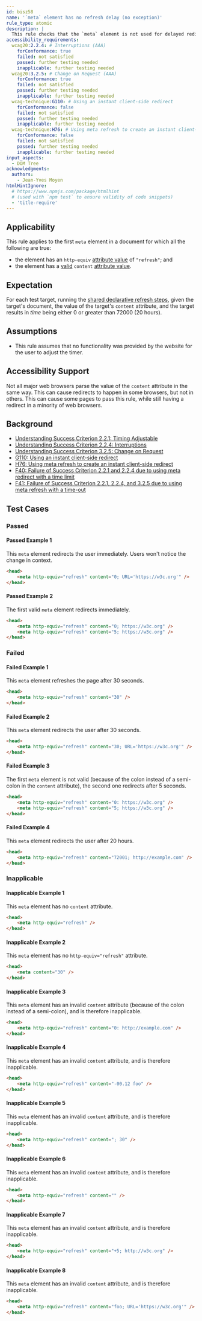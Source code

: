 ```yaml
---
id: bisz58
name: '`meta` element has no refresh delay (no exception)'
rule_type: atomic
description: |
  This rule checks that the `meta` element is not used for delayed redirecting or refreshing.
accessibility_requirements:
  wcag20:2.2.4: # Interruptions (AAA)
    forConformance: true
    failed: not satisfied
    passed: further testing needed
    inapplicable: further testing needed
  wcag20:3.2.5: # Change on Request (AAA)
    forConformance: true
    failed: not satisfied
    passed: further testing needed
    inapplicable: further testing needed
  wcag-technique:G110: # Using an instant client-side redirect
    forConformance: false
    failed: not satisfied
    passed: further testing needed
    inapplicable: further testing needed
  wcag-technique:H76: # Using meta refresh to create an instant client-side redirect
    forConformance: false
    failed: not satisfied
    passed: further testing needed
    inapplicable: further testing needed
input_aspects:
  - DOM Tree
acknowledgments:
  authors:
    - Jean-Yves Moyen
htmlHintIgnore:
  # https://www.npmjs.com/package/htmlhint
  # (used with `npm test` to ensure validity of code snippets)
  - 'title-require'
---
```


## Applicability

This rule applies to the first `meta` element in a document for which all the following are true:

- the element has an `http-equiv` [attribute value][] of `"refresh"`; and
- the element has a [valid][valid content] `content` [attribute value][].

## Expectation

For each test target, running the [shared declarative refresh steps][], given the target's document, the value of the target's `content` attribute, and the target results in _time_ being either 0 or greater than 72000 (20 hours).

## Assumptions

- This rule assumes that no functionality was provided by the website for the user to adjust the timer.

## Accessibility Support

Not all major web browsers parse the value of the `content` attribute in the same way. This can cause redirects to happen in some browsers, but not in others. This can cause some pages to pass this rule, while still having a redirect in a minority of web browsers.

## Background

- [Understanding Success Criterion 2.2.1: Timing Adjustable](https://www.w3.org/WAI/WCAG21/Understanding/timing-adjustable.html)
- [Understanding Success Criterion 2.2.4: Interruptions](https://www.w3.org/WAI/WCAG21/Understanding/interruptions.html)
- [Understanding Success Criterion 3.2.5: Change on Request](https://www.w3.org/WAI/WCAG21/Understanding/change-on-request.html)
- [G110: Using an instant client-side redirect](https://www.w3.org/WAI/WCAG21/Techniques/general/G110)
- [H76: Using meta refresh to create an instant client-side redirect](https://www.w3.org/TR/WCAG-TECHS/H76.html)
- [F40: Failure of Success Criterion 2.2.1 and 2.2.4 due to using meta redirect with a time limit](https://www.w3.org/TR/WCAG-TECHS/F40.html)
- [F41: Failure of Success Criterion 2.2.1, 2.2.4, and 3.2.5 due to using meta refresh with a time-out](https://www.w3.org/TR/WCAG-TECHS/F41.html)

## Test Cases

### Passed

#### Passed Example 1

This `meta` element redirects the user immediately. Users won't notice the change in context.

```html
<head>
	<meta http-equiv="refresh" content="0; URL='https://w3c.org'" />
</head>
```

#### Passed Example 2

The first valid `meta` element redirects immediately.

```html
<head>
	<meta http-equiv="refresh" content="0; https://w3c.org" />
	<meta http-equiv="refresh" content="5; https://w3c.org" />
</head>
```

### Failed

#### Failed Example 1

This `meta` element refreshes the page after 30 seconds.

```html
<head>
	<meta http-equiv="refresh" content="30" />
</head>
```

#### Failed Example 2

This `meta` element redirects the user after 30 seconds.

```html
<head>
	<meta http-equiv="refresh" content="30; URL='https://w3c.org'" />
</head>
```

#### Failed Example 3

The first `meta` element is not valid (because of the colon instead of a semi-colon in the `content` attribute), the second one redirects after 5 seconds.

```html
<head>
	<meta http-equiv="refresh" content="0: https://w3c.org" />
	<meta http-equiv="refresh" content="5; https://w3c.org" />
</head>
```

#### Failed Example 4

This `meta` element redirects the user after 20 hours.

```html
<head>
	<meta http-equiv="refresh" content="72001; http://example.com" />
</head>
```

### Inapplicable

#### Inapplicable Example 1

This `meta` element has no `content` attribute.

```html
<head>
	<meta http-equiv="refresh" />
</head>
```

#### Inapplicable Example 2

This `meta` element has no `http-equiv="refresh"` attribute.

```html
<head>
	<meta content="30" />
</head>
```

#### Inapplicable Example 3

This `meta` element has an invalid `content` attribute (because of the colon instead of a semi-colon), and is therefore inapplicable.

```html
<head>
	<meta http-equiv="refresh" content="0: http://example.com" />
</head>
```

#### Inapplicable Example 4

This `meta` element has an invalid `content` attribute, and is therefore inapplicable.

```html
<head>
	<meta http-equiv="refresh" content="-00.12 foo" />
</head>
```

#### Inapplicable Example 5

This `meta` element has an invalid `content` attribute, and is therefore inapplicable.

```html
<head>
	<meta http-equiv="refresh" content="; 30" />
</head>
```

#### Inapplicable Example 6

This `meta` element has an invalid `content` attribute, and is therefore inapplicable.

```html
<head>
	<meta http-equiv="refresh" content="" />
</head>
```

#### Inapplicable Example 7

This `meta` element has an invalid `content` attribute, and is therefore inapplicable.

```html
<head>
	<meta http-equiv="refresh" content="+5; http://w3c.org" />
</head>
```

#### Inapplicable Example 8

This `meta` element has an invalid `content` attribute, and is therefore inapplicable.

```html
<head>
	<meta http-equiv="refresh" content="foo; URL='https://w3c.org'" />
</head>
```

[attribute value]: #attribute-value 'Definition of Attribute Value'
[shared declarative refresh steps]: https://html.spec.whatwg.org/#shared-declarative-refresh-steps 'HTML specification of the Shared Declarative Refresh Steps'
[valid content]: https://html.spec.whatwg.org/#pragma-directives:attr-meta-content-9 'HTML specification of the content attribute'
